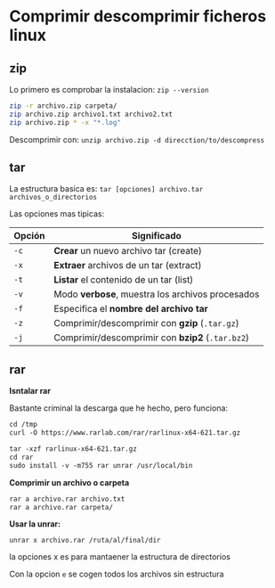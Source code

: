 # Comprimir descomprimir ficheros linux

## zip

Lo primero es comprobar la instalacion: `zip --version`
```bash
zip -r archivo.zip carpeta/
zip archivo.zip archivo1.txt archivo2.txt
zip archivo.zip * -x "*.log"
```
Descomprimir con: `unzip archivo.zip -d direcction/to/descompress`

## tar

La estructura basica es: `tar [opciones] archivo.tar archivos_o_directorios`

Las opciones mas tipicas:

| Opción | Significado                                       |
| ------ | ------------------------------------------------- |
| `-c`   | **Crear** un nuevo archivo tar (create)           |
| `-x`   | **Extraer** archivos de un tar (extract)          |
| `-t`   | **Listar** el contenido de un tar (list)          |
| `-v`   | Modo **verbose**, muestra los archivos procesados |
| `-f`   | Especifica el **nombre del archivo tar**          |
| `-z`   | Comprimir/descomprimir con **gzip** (`.tar.gz`)   |
| `-j`   | Comprimir/descomprimir con **bzip2** (`.tar.bz2`) |

## rar

**Isntalar rar**

Bastante criminal la descarga que he hecho, pero
funciona:

```txt
cd /tmp
curl -O https://www.rarlab.com/rar/rarlinux-x64-621.tar.gz
```


```txt
tar -xzf rarlinux-x64-621.tar.gz
cd rar
sudo install -v -m755 rar unrar /usr/local/bin
```

**Comprimir un archivo o carpeta**

```txt
rar a archivo.rar archivo.txt
rar a archivo.rar carpeta/
```

**Usar la unrar:**

`unrar x archivo.rar /ruta/al/final/dir`

la opciones x es para mantaener la estructura de directorios

Con la opcion `e` se cogen todos los archivos sin estructura
